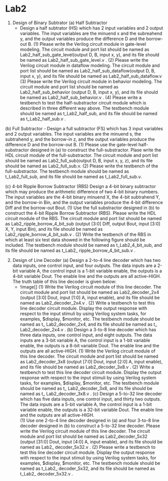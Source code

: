 # Lab2
1. Design of Binary Subtrator
  (a) Half Subtractor
    - Design a half subtrator (HS) which has 2 input variables and 2 output variables.
      The input variables are the minuend x and the subreahend y, 
      and the output variables produce the difference D and the borrow-out B.
      (1) Please write the Verilog circuit module in gate-level modeling. 
          The circuit module and port list should be named as Lab2_half_sub_gate_level(output D, B, input x, y), 
          and its file should be named as Lab2_half_sub_gate_level.v .
      (2) Please write the Verilog circuit module in dataflow modeling. 
          The circuit module and port list should be named as Lab2_half_sub_dataflow(output D, B, input x, y), 
          and its file should be named as Lab2_half_sub_dataflow.v 
      (3) Please write the Verilog circuit module in behavior modeling. 
          The circuit module and port list should be named as Lab2_half_sub_behavior (output D, B, input x, y), 
          and its file should be named as Lab2_half_sub_behavior.v .
      (4) Please write a testbench to test the half-substractor circuit module which is described in three different way above. 
          The testbench module should be named as t_Lab2_half_sub, and its file should be named as t_Lab2_half_sub.v .

  (b) Full Subtractor
    - Design a full subtractor (FS) which has 3 input variables and 2 output variables.
      The input variables are the minuend s, the subtrahend y, and the borrow-in z, 
      and the output variables produce the difference D and the borrow-out B.
      (1) Please use the gate-level half-substractor designed in (a) to construct the full-substractor. 
          Plase write the HDL circuit module of the full-substractor. 
          The circuit module and port list should be named as Lab2_full_sub(output D, B, input x, y, z), 
          and its file should be named as Lab2_full_sub.v.
      (2) Please write the testbench of the full-substractor. 
          The testbench module should be named as t_Lab2_full_sub, and its file should be named as t_Lab2_full_sub.v.

  (c) 4-bit Ripple Borrow Subtractor (RBS)
    Design a 4-bit binary subtractor which may produce the arithmetic difference of two 4-bit binary numbers. 
    The input variables are the 4-bit binary minuend X, the 4-bit subtrahend Y, and the borrow-in Bin, 
    and the output variables produce the 4-bit difference Diff and the borrow-out Bout.
    (1) Use the full substractor designed in (b) to construct the 4-bit Ripple Borrow Subtractor (RBS). 
        Please write the HDL circuit module of the RBS. The circuit module and port list should be named as Lab2_ripple_borrow_4_bit_sub 
        (output [3:0] Diff, output Bout, input [3:0] X, Y, input Bin), and its file should be named as Lab2_ripple_borrow_4_bit_sub.v .
    (2) Write the testbench of the RBS in which at least six test data showed in the following figure should be included. 
        The testbench module should be named as t_Lab2_4_bit_sub, and its file should be named as t_Lab2_ ripple_borrow_4_bit_sub.v .

2. Design of Line Decoder
  (a) Design a 2-to-4 line decoder which has two data inputs, one control input, and four outputs. 
    The data inputs are a 2-bit variable A, the control input is a 1-bit variable enable, the outputs is a 4-bit variable Dout. 
    The enable line and the outputs are all active-HIGH. The truth table of this line decoder is given below:
    - !image[]
    (1) Write the Verilog circuit module of this line decoder. 
        The circuit module and port list should be named as Lab2_decoder_2x4 (output [3:0] Dout, input [1:0] A, input enable), 
        and its file should be named as Lab2_decoder_2x4.v .
    (2) Write a testbench to test this line decoder circuit module. 
        Display the output response with respect to the input stimuli by using Verilog system tasks, for examples, $display, $monitor, etc. 
        The testbench module should be named as t_ Lab2_decoder_2x4, and its file should be named as t_ Lab2_decoder_2x4.v .
  (b) Design a 3-to-8 line decoder which has three data inputs, one control input, and eight outputs. 
    The data inputs are a 3-bit variable A, the control input is a 1-bit variable enable, the outputs is a 8-bit variable Dout. 
    The enable line and the outputs are all active-HIGH.
    (1) Write the Verilog circuit module of this line decoder. 
        The circuit module and port list should be named as Lab2_decoder_3x8 (output [7:0] Dout, input [2:0] A, input enable), 
        and its file should be named as Lab2_decoder_3x8.v .
    (2) Write a testbench to test this line decoder circuit module. 
        Display the output response with respect to the input stimuli by using Verilog system tasks, for examples, $display, $monitor, etc. 
        The testbench module should be named as t_ Lab2_decoder_3x8, and its file should be named as t_ Lab2_decoder_3x8.v .
  (c) Design a 5-to-32 line decoder which has five data inputs, one control input, and thirty two outputs. 
    The data inputs are a 5-bit variable A, the control input is a 1-bit variable enable, the outputs is a 32-bit variable Dout. 
    The enable line and the outputs are all active-HIGH.  
    (1) Use one 2-to-4 line decoder designed in (a) and four 3-to-8 line decoder designed in (b) to construct a 5-to-32 line decoder. 
        Please write the Verilog circuit module of this line decoder. 
        The circuit module and port list should be named as Lab2_decoder_5x32 (output [31:0] Dout, input [4:0] A, input enable), and its file should be named as Lab2_ decoder_5x32.v .
    (2) Please write a testbench to test this line decoder circuit module. 
        Display the output response with respect to the input stimuli by using Verilog system tasks, for examples, $display, $monitor, etc. 
        The testbench module should be named as t_Lab2_ decoder_5x32, and its file should be named as t_Lab2_ decoder_5x32.v .

    
    
    
    
